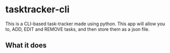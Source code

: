 # tasktracker-cli
This is a CLI-based task-tracker made using python. This app will allow you to, ADD, EDIT and REMOVE tasks, and then store them as a json file.

## What it does 

